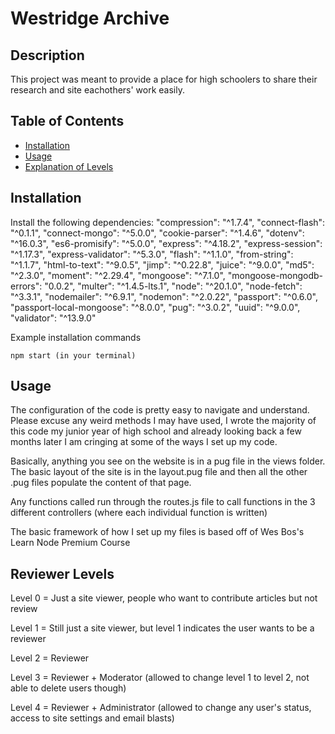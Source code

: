 # Westridge Archive

## Description

This project was meant to provide a place for high schoolers to share their research and site eachothers' work easily.

## Table of Contents

- [Installation](#installation)
- [Usage](#usage)
- [Explanation of Levels](#reviewer-levels)

## Installation

Install the following dependencies:
    "compression": "^1.7.4",
    "connect-flash": "^0.1.1",
    "connect-mongo": "^5.0.0",
    "cookie-parser": "^1.4.6",
    "dotenv": "^16.0.3",
    "es6-promisify": "^5.0.0",
    "express": "^4.18.2",
    "express-session": "^1.17.3",
    "express-validator": "^5.3.0",
    "flash": "^1.1.0",
    "from-string": "^1.1.7",
    "html-to-text": "^9.0.5",
    "jimp": "^0.22.8",
    "juice": "^9.0.0",
    "md5": "^2.3.0",
    "moment": "^2.29.4",
    "mongoose": "^7.1.0",
    "mongoose-mongodb-errors": "0.0.2",
    "multer": "^1.4.5-lts.1",
    "node": "^20.1.0",
    "node-fetch": "^3.3.1",
    "nodemailer": "^6.9.1",
    "nodemon": "^2.0.22",
    "passport": "^0.6.0",
    "passport-local-mongoose": "^8.0.0",
    "pug": "^3.0.2",
    "uuid": "^9.0.0",
    "validator": "^13.9.0"
    
Example installation commands

    npm start (in your terminal)

## Usage
The configuration of the code is pretty easy to navigate and understand. Please excuse any weird methods I may have used, I wrote the majority of this code my junior year of high school and already looking back a few months later I am cringing at some of the ways I set up my code. 

Basically, anything you see on the website is in a pug file in the views folder. The basic layout of the site is in the layout.pug file and then all the other .pug files populate the content of that page. 

Any functions called run through the routes.js file to call functions in the 3 different controllers (where each individual function is written)

The basic framework of how I set up my files is based off of Wes Bos's Learn Node Premium Course

## Reviewer Levels
Level 0 = Just a site viewer, people who want to contribute articles but not review

Level 1 = Still just a site viewer, but level 1 indicates the user wants to be a reviewer

Level 2 = Reviewer

Level 3 = Reviewer + Moderator (allowed to change level 1 to level 2, not able to delete users though)

Level 4 = Reviewer + Administrator (allowed to change any user's status, access to site settings and email blasts)